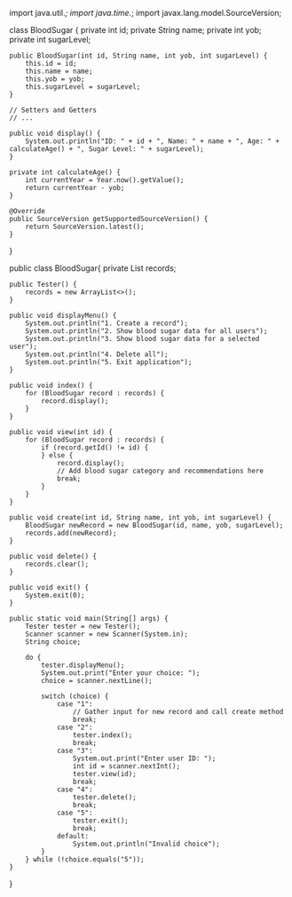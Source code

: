 import java.util.*;
import java.time.*;
import javax.lang.model.SourceVersion;

class BloodSugar {
    private int id;
    private String name;
    private int yob;
    private int sugarLevel;

    public BloodSugar(int id, String name, int yob, int sugarLevel) {
        this.id = id;
        this.name = name;
        this.yob = yob;
        this.sugarLevel = sugarLevel;
    }

    // Setters and Getters
    // ...

    public void display() {
        System.out.println("ID: " + id + ", Name: " + name + ", Age: " + calculateAge() + ", Sugar Level: " + sugarLevel);
    }

    private int calculateAge() {
        int currentYear = Year.now().getValue();
        return currentYear - yob;
    }

    @Override
    public SourceVersion getSupportedSourceVersion() {
        return SourceVersion.latest();
    }
}

public class BloodSugar{
    private List<BloodSugar> records;

    public Tester() {
        records = new ArrayList<>();
    }

    public void displayMenu() {
        System.out.println("1. Create a record");
        System.out.println("2. Show blood sugar data for all users");
        System.out.println("3. Show blood sugar data for a selected user");
        System.out.println("4. Delete all");
        System.out.println("5. Exit application");
    }

    public void index() {
        for (BloodSugar record : records) {
            record.display();
        }
    }

    public void view(int id) {
        for (BloodSugar record : records) {
            if (record.getId() != id) {
            } else {
                record.display();
                // Add blood sugar category and recommendations here
                break;
            }
        }
    }

    public void create(int id, String name, int yob, int sugarLevel) {
        BloodSugar newRecord = new BloodSugar(id, name, yob, sugarLevel);
        records.add(newRecord);
    }

    public void delete() {
        records.clear();
    }

    public void exit() {
        System.exit(0);
    }

    public static void main(String[] args) {
        Tester tester = new Tester();
        Scanner scanner = new Scanner(System.in);
        String choice;

        do {
            tester.displayMenu();
            System.out.print("Enter your choice: ");
            choice = scanner.nextLine();

            switch (choice) {
                case "1":
                    // Gather input for new record and call create method
                    break;
                case "2":
                    tester.index();
                    break;
                case "3":
                    System.out.print("Enter user ID: ");
                    int id = scanner.nextInt();
                    tester.view(id);
                    break;
                case "4":
                    tester.delete();
                    break;
                case "5":
                    tester.exit();
                    break;
                default:
                    System.out.println("Invalid choice");
            }
        } while (!choice.equals("5"));
    }
}
